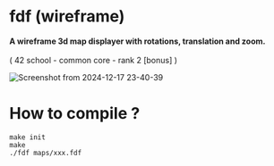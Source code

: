 # fdf (wireframe)
**A wireframe 3d map displayer with rotations, translation and zoom.**
</br></br>( 42 school - common core - rank 2 [bonus] )

![Screenshot from 2024-12-17 23-40-39](https://github.com/user-attachments/assets/3199c69e-075a-47ac-8192-835473706a81)


# How to compile ?
```
make init
make
./fdf maps/xxx.fdf
```
